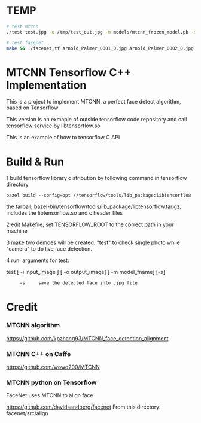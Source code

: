 # TEMP

```bash 
# test mtcnn
./test test.jpg -o /tmp/test_out.jpg -m models/mtcnn_frozen_model.pb -s

# test facenet
make && ./facenet_tf Arnold_Palmer_0001_0.jpg Arnold_Palmer_0002_0.jpg
```


# MTCNN Tensorflow C++ Implementation

This is a project to implement MTCNN, a perfect face detect algorithm, based on Tensorflow

This version is an exmaple of outside tensorflow code repository and call tensorflow service by libtensorflow.so

This is an example of how to tensorflow C API

# Build & Run

1 build tensorflow library distribution by following command in tensorflow directory
   
    bazel build --config=opt //tensorflow/tools/lib_package:libtensorflow

  the tarball, bazel-bin/tensorflow/tools/lib_package/libtensorflow.tar.gz, includes the libtensorflow.so and c header files 
  
2 edit Makefile, set TENSORFLOW_ROOT to the correct path in your machine

3  make
   two demoes will be created: "test" to check single photo while "camera" to do live face detection.

 
4 run: 
   arguments for test:

   test [ -i input_image ] [ -o output_image]  [ -m model_fname] [-s]

         -s     save the detected face into .jpg file  

   



# Credit

### MTCNN algorithm

https://github.com/kpzhang93/MTCNN_face_detection_alignment

### MTCNN C++ on Caffe

https://github.com/wowo200/MTCNN

### MTCNN python on Tensorflow 

FaceNet uses MTCNN to align face

https://github.com/davidsandberg/facenet
From this directory:
  facenet/src/align


